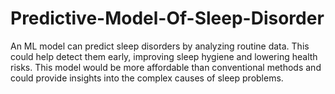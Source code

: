 # Predictive-Model-Of-Sleep-Disorder
An ML model can predict sleep disorders by analyzing routine data. This could help detect them early, improving sleep hygiene and lowering health risks. This model would be more affordable than conventional methods and could provide insights into the complex causes of sleep problems.
